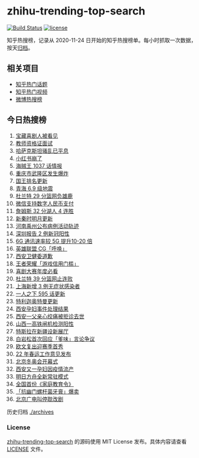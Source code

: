 # zhihu-trending-top-search

[![Build Status](https://github.com/justjavac/zhihu-trending-top-search/workflows/ci/badge.svg?branch=main)](https://github.com/justjavac/zhihu-trending-top-search/actions)
[![license](https://img.shields.io/github/license/justjavac/zhihu-trending-top-search)](https://github.com/justjavac/zhihu-trending-top-search/blob/main/LICENSE)

知乎热搜榜，记录从 2020-11-24 日开始的知乎热搜榜单。每小时抓取一次数据，按天[归档](./archives)。

## 相关项目

- [知乎热门话题](https://github.com/justjavac/zhihu-trending-hot-questions)
- [知乎热门视频](https://github.com/justjavac/zhihu-trending-hot-video)
- [微博热搜榜](https://github.com/justjavac/weibo-trending-hot-search)

## 今日热搜榜

<!-- BEGIN -->
<!-- 最后更新时间 Sat Jan 08 2022 15:06:59 GMT+0800 (China Standard Time) -->

1. [宝藏喜剧人被看见](https://www.zhihu.com/search?q=一年一度喜剧大赛)
1. [教师资格证面试](https://www.zhihu.com/search?q=教师资格证面试)
1. [哈萨克斯坦骚乱已平息](https://www.zhihu.com/search?q=哈萨克斯坦)
1. [小红书崩了](https://www.zhihu.com/search?q=小红书崩了)
1. [海贼王 1037 话情报](https://www.zhihu.com/search?q=海贼王)
1. [重庆市武隆区发生爆炸](https://www.zhihu.com/search?q=重庆爆炸)
1. [国王排名更新](https://www.zhihu.com/search?q=国王排名)
1. [青海 6.9 级地震](https://www.zhihu.com/search?q=青海地震)
1. [杜兰特 29 分篮网负雄鹿](https://www.zhihu.com/search?q=篮网)
1. [微信支持数字人民币支付](https://www.zhihu.com/search?q=数字人民币)
1. [詹姆斯 32 分湖人 4 连胜](https://www.zhihu.com/search?q=湖人)
1. [新秦时明月更新](https://www.zhihu.com/search?q=新秦时明月)
1. [河南禹州公布病例活动轨迹](https://www.zhihu.com/search?q=河南疫情)
1. [深圳报告 2 例新冠阳性](https://www.zhihu.com/search?q=深圳疫情)
1. [6G 通讯速率较 5G 提升10-20 倍](https://www.zhihu.com/search?q=6G)
1. [英雄联盟 CG「呼唤」](https://www.zhihu.com/search?q=英雄联盟cg)
1. [西安卫健委道歉](https://www.zhihu.com/search?q=西安卫健委)
1. [王者荣耀「游戏信用门槛」](https://www.zhihu.com/search?q=王者荣耀)
1. [喜剧大赛年度必看](https://www.zhihu.com/search?q=一年一度喜剧大赛)
1. [杜兰特 39 分篮网止连败](https://www.zhihu.com/search?q=篮网)
1. [上海新增 3 例无症状感染者](https://www.zhihu.com/search?q=上海疫情)
1. [一人之下 595 话更新](https://www.zhihu.com/search?q=一人之下)
1. [特利迦奥特曼更新](https://www.zhihu.com/search?q=特利迦奥特曼)
1. [西安孕妇事件处理结果](https://www.zhihu.com/search?q=西安孕妇)
1. [西安一父亲心绞痛被拒诊去世](https://www.zhihu.com/search?q=西安父亲)
1. [山西一高铁闸机检测阳性](https://www.zhihu.com/search?q=山西高铁)
1. [特斯拉在新疆设新展厅](https://www.zhihu.com/search?q=特斯拉)
1. [白岩松首次回应「爹味」言论争议](https://www.zhihu.com/search?q=白岩松)
1. [欧文复出迎赛季首秀](https://www.zhihu.com/search?q=欧文复出)
1. [22 年春运工作意见发布](https://www.zhihu.com/search?q=春运工作意见)
1. [北京冬奥会开幕式](https://www.zhihu.com/search?q=冬奥会)
1. [西安又一孕妇因疫情流产](https://www.zhihu.com/search?q=西安孕妇流产)
1. [明日方舟全新常驻模式](https://www.zhihu.com/search?q=明日方舟)
1. [全国首份《家庭教育令》](https://www.zhihu.com/search?q=家庭教育令)
1. [「抗幽门螺杆菌牙膏」爆卖](https://www.zhihu.com/search?q=抗幽门螺杆菌牙膏)
1. [北京广电叫停耽改剧](https://www.zhihu.com/search?q=耽改剧)

<!-- END -->

历史归档 [./archives](./archives)

### License

[zhihu-trending-top-search](https://github.com/justjavac/zhihu-trending-top-search)
的源码使用 MIT License 发布。具体内容请查看 [LICENSE](./LICENSE) 文件。
